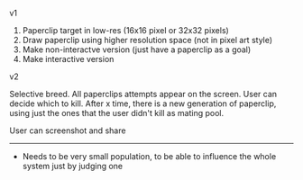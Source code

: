 v1

1. Paperclip target in low-res (16x16 pixel or 32x32 pixels)
2. Draw paperclip using higher resolution space (not in pixel art style)
3. Make non-interactve version (just have a paperclip as a goal)
4. Make interactive version


v2

Selective breed.
All paperclips attempts appear on the screen. User can decide which to kill. After x time, there is a new generation of paperclip, using just the ones that the user didn't kill as mating pool.

User can screenshot and share 


----

- Needs to be very small population, to be able to influence the whole system just by judging one
